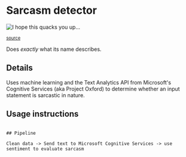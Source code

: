 # Sarcasm detector

![I hope this quacks you up...](http://i0.wp.com/www.fowllanguagecomics.com/wp-content/uploads/2015/11/so-sarcastic.jpg?w=300)

<sub>[source](http://www.fowllanguagecomics.com/comic/so-sarcastic/)</sub>

Does *exactly* what its name describes.

## Details

Uses machine learning and the Text Analytics API from Microsoft's Cognitive Services (aka Project Oxford) to determine whether an input statement is sarcastic in nature.

## Usage instructions

~~~~ python3 model.py ~~~~

## Pipeline

Clean data -> Send text to Microsoft Cognitive Services -> use sentiment to evaluate sarcasm